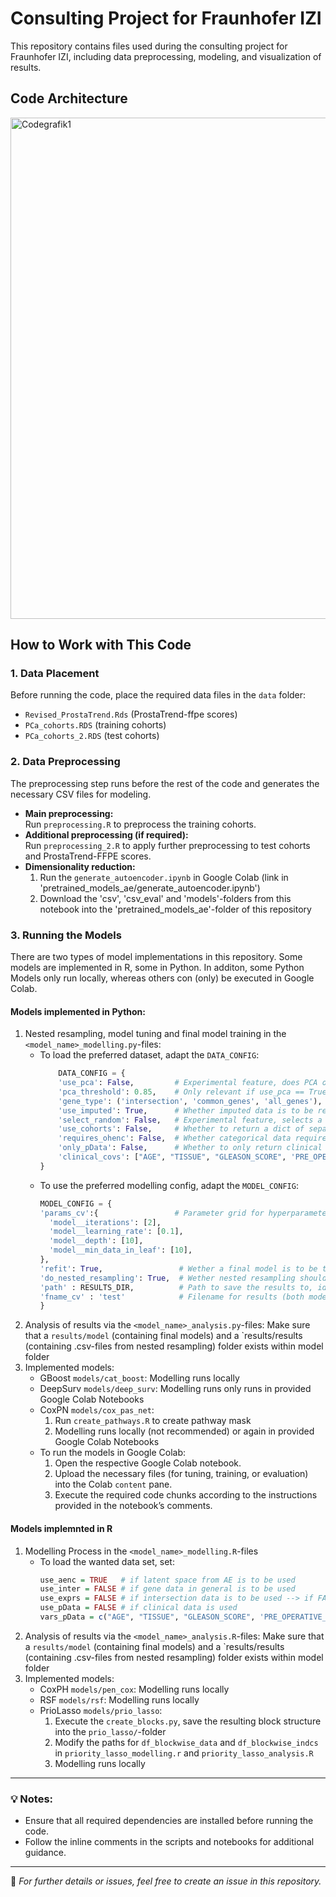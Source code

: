 # Consulting Project for Fraunhofer IZI

This repository contains files used during the consulting project for Fraunhofer IZI, including data preprocessing, modeling, and visualization of results.

## Code Architecture

<img width="802" alt="Codegrafik1" src="https://github.com/user-attachments/assets/4541a784-5e3d-4370-bb9f-61b909857a6e" />



## How to Work with This Code

### 1. Data Placement
Before running the code, place the required data files in the `data` folder:
- `Revised_ProstaTrend.Rds` (ProstaTrend-ffpe scores)
- `PCa_cohorts.RDS` (training cohorts)
- `PCa_cohorts_2.RDS` (test cohorts)

### 2. Data Preprocessing
The preprocessing step runs before the rest of the code and generates the necessary CSV files for modeling.

- **Main preprocessing:**  
  Run `preprocessing.R` to preprocess the training cohorts.
- **Additional preprocessing (if required):**  
  Run `preprocessing_2.R` to apply further preprocessing to test cohorts and ProstaTrend-FFPE scores.
- **Dimensionality reduction:**
  1. Run the `generate_autoencoder.ipynb` in Google Colab (link in 'pretrained_models_ae/generate_autoencoder.ipynb')
  2. Download the 'csv', 'csv_eval' and 'models'-folders from this notebook into the 'pretrained_models_ae'-folder of this repository

### 3. Running the Models
There are two types of model implementations in this repository. Some models are implemented in R, some in Python. In additon, some Python Models only run locally, whereas others con (only) be executed in Google Colab. 

#### Models implemented in Python:
1. Nested resampling, model tuning and final model training in the `<model_name>_modelling.py`-files:
    - To load the preferred dataset, adapt the `DATA_CONFIG`:
      ```python
          DATA_CONFIG = {
          'use_pca': False,         # Experimental feature, does PCA on the gene data; not recommended to use during modelling process
          'pca_threshold': 0.85,    # Only relevant if use_pca == True
          'gene_type': ('intersection', 'common_genes', 'all_genes'),  # Gene data to be loaded
          'use_imputed': True,      # Whether imputed data is to be returned or data with NAs for missing values
          'select_random': False,   # Experimental feature, selects a random subset of the gene data; not recommended to use during modelling process
          'use_cohorts': False,     # Whether to return a dict of separate cohort CSVs; not combinable with modelling process
          'requires_ohenc': False,  # Whether categorical data requires One-Hot encoding; Only relevant if `clinical covs` is specified
          'only_pData': False,      # Whether to only return clinical data
          'clinical_covs': ["AGE", "TISSUE", "GLEASON_SCORE", 'PRE_OPERATIVE_PSA']  # Clinical variables to be used; remove if no clinical data is wanted
      }
      ```
    - To use the preferred modelling config, adapt the `MODEL_CONFIG`:
        ``` python
        MODEL_CONFIG = {
        'params_cv':{                 # Parameter grid for hyperparameter tuning; Needs `model__`-prefix
          'model__iterations': [2],
          'model__learning_rate': [0.1],
          'model__depth': [10],
          'model__min_data_in_leaf': [10],
        },
        'refit': True,                 # Wether a final model is to be tuned and fitted
        'do_nested_resampling': True,  # Wether nested resampling should be done
        'path' : RESULTS_DIR,          # Path to save the results to, ideally `results` within the model folder
        'fname_cv' : 'test'            # Filename for results (both model and nested resampling results)
        }
        ```
2. Analysis of results via the `<model_name>_analysis.py`-files: Make sure that a `results/model` (containing final models) and a `results/results (containing .csv-files from nested resampling) folder exists within model folder
3. Implemented models:
    - GBoost `models/cat_boost`: Modelling runs locally
    - DeepSurv `models/deep_surv`: Modelling runs only runs in provided Google Colab Notebooks
    - CoxPN `models/cox_pas_net`:
      1. Run `create_pathways.R` to create pathway mask
      2. Modelling runs locally (not recommended) or again in provided Google Colab Notebooks
    - To run the models in Google Colab:
      1. Open the respective Google Colab notebook.
      2. Upload the necessary files (for tuning, training, or evaluation) into the Colab `content` pane.
      3. Execute the required code chunks according to the instructions provided in the notebook’s comments.
    
#### Models implemnted in R
1. Modelling Process in the `<model_name>_modelling.R`-files
    - To load the wanted data set, set:
      ``` r
      use_aenc = TRUE   # if latent space from AE is to be used
      use_inter = FALSE # if gene data in general is to be used
      use_exprs = FALSE # if intersection data is to be used --> if FALSE & use_inter then imputed/common genes are used
      use_pData = FALSE # if clinical data is used
      vars_pData = c("AGE", "TISSUE", "GLEASON_SCORE", 'PRE_OPERATIVE_PSA')
      ```
3. Analysis of results via the `<model_name>_analysis.R`-files: Make sure that a `results/model` (containing final models) and a `results/results (containing .csv-files from nested resampling) folder exists within model folder
4. Implemented models:
    - CoxPH `models/pen_cox`: Modelling runs locally
    - RSF `models/rsf`: Modelling runs locally
    - PrioLasso `models/prio_lasso`:
       1. Execute the `create_blocks.py`, save the resulting block structure into the `prio_lasso/`-folder
       2. Modify the paths for `df_blockwise_data` and `df_blockwise_indcs` in `priority_lasso_modelling.r` and `priority_lasso_analysis.R`
       3. Modelling runs locally

---

### 💡 Notes:
- Ensure that all required dependencies are installed before running the code.
- Follow the inline comments in the scripts and notebooks for additional guidance.

---

📌 *For further details or issues, feel free to create an issue in this repository.*

